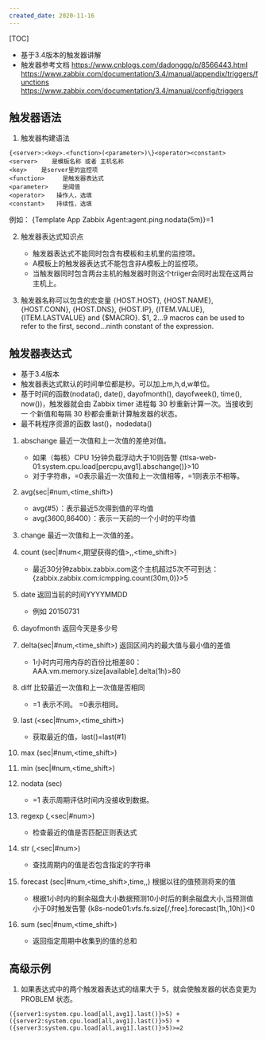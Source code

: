 ```yaml
---
created_date: 2020-11-16
---
```


[TOC]

- 基于3.4版本的触发器讲解
- 触发器参考文档
  https://www.cnblogs.com/dadonggg/p/8566443.html
  https://www.zabbix.com/documentation/3.4/manual/appendix/triggers/functions
  https://www.zabbix.com/documentation/3.4/manual/config/triggers

## 触发器语法

1. 触发器构建语法

```
{<server>:<key>.<function>(<parameter>)\}<operator><constant>
<server>    是模板名称 或者 主机名称
<key>    是server里的监控项
<function>     是触发器表达式
<parameter>    是阈值
<operator>　　操作人，选填
<constant>　　持续性，选填
```

例如：
{Template App Zabbix Agent:agent.ping.nodata(5m)}=1

2. 触发器表达式知识点

   - 触发器表达式不能同时包含有模板和主机里的监控项。
   - A模板上的触发器表达式不能包含非A模板上的监控项。
   - 当触发器同时包含两台主机的触发器时则这个triiger会同时出现在这两台主机上。

3. 触发器名称可以包含的宏变量
   {HOST.HOST}, {HOST.NAME}, {HOST.CONN}, {HOST.DNS}, {HOST.IP}, {ITEM.VALUE}, {ITEM.LASTVALUE} and {$MACRO}.
   $1, $2…$9 macros can be used to refer to the first, second…ninth constant of the expression.

## 触发器表达式

- 基于3.4版本
- 触发器表达式默认的时间单位都是秒。可以加上m,h,d,w单位。
- 基于时间的函数(nodata(), date(), dayofmonth(), dayofweek(), time(), now())，触发器就会由 Zabbix timer 进程每 30 秒重新计算一次。当接收到一
  个新值和每隔 30 秒都会重新计算触发器的状态。
- 最不耗程序资源的函数 last()，nodedata()

01. abschange 最近一次值和上一次值的差绝对值。

    - 如果（每核）CPU 1分钟负载浮动大于10则告警 {ttlsa-web-01:system.cpu.load[percpu,avg1].abschange()}>10
    - 对于字符串，=0表示最近一次值和上一次值相等，=1则表示不相等。

02. avg(sec|#num,\<time_shift>)

    - avg(#5）：表示最近5次得到值的平均值
    - avg(3600,86400）：表示一天前的一个小时的平均值

03. change 最近一次值和上一次值的差。

04. count (sec|#num\<,期望获得的值>,<operator>,\<time_shift>)

    - 最近30分钟zabbix.zabbix.com这个主机超过5次不可到达： {zabbix.zabbix.com:icmpping.count(30m,0)}>5

05. date 返回当前的时间YYYYMMDD

    - 例如 20150731

06. dayofmonth 返回今天是多少号

07. delta(sec|#num,\<time_shift>) 返回区间内的最大值与最小值的差值

    - 1小时内可用内存的百份比相差80： AAA.vm.memory.size[available].delta(1h)>80

08. diff 比较最近一次值和上一次值是否相同

    - =1 表示不同。 =0表示相同。

09. last (\<sec|#num>,\<time_shift>)

    - 获取最近的值，last()=last(#1)

10. max (sec|#num,\<time_shift>)

11. min (sec|#num,\<time_shift>)

12. nodata (sec)

    - =1 表示周期评估时间内没接收到数据。

13. regexp (<pattern>,\<sec|#num>)

    - 检查最近的值是否匹配正则表达式

14. str (<string>,\<sec|#num>)

    - 查找周期内的值是否包含指定的字符串

15. forecast (sec|#num,\<time_shift>,time,<fit>,<mode>) 根据以往的值预测将来的值

    - 根据1小时内的剩余磁盘大小数据预测10小时后的剩余磁盘大小,当预测值小于0时触发告警 {k8s-node01:vfs.fs.size[/,free].forecast(1h,,10h)}\<0

16. sum (sec|#num,\<time_shift>)

    - 返回指定周期中收集到的值的总和

## 高级示例

1. 如果表达式中的两个触发器表达式的结果大于 5，就会使触发器的状态变更为 PROBLEM 状态。

```
({server1:system.cpu.load[all,avg1].last()}>5) + 
({server2:system.cpu.load[all,avg1].last()}>5) + 
({server3:system.cpu.load[all,avg1].last()}>5)>=2
```
